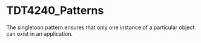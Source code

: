 # TDT4240_Patterns
The singletoon pattern ensures that only one instance of a particular object can exist in an application.
